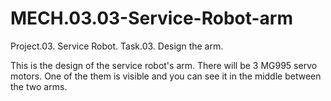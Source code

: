 # MECH.03.03-Service-Robot-arm
Project.03. Service Robot. Task.03. Design the arm. 

This is the design of the service robot's arm. There will be 3 MG995 servo motors. One of the them is visible and you can see it in the middle between the two arms. 
